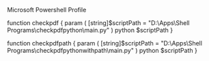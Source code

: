 Microsoft Powershell Profile

function checkpdf {
param (
[string]$scriptPath = "D:\Apps\Shell Programs\checkpdfpython\main.py"
)
python $scriptPath
}

function checkpdfpath {
param (
[string]$scriptPath = "D:\Apps\Shell Programs\checkpdfpythonwithpath\main.py"
)
python $scriptPath
}
